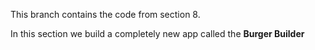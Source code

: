 This branch contains the code from section 8.

In this section we build a completely new app called the **Burger Builder**